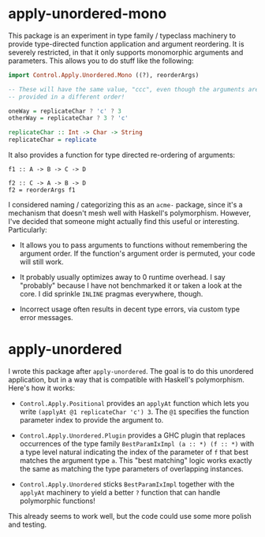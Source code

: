 # apply-unordered-mono

This package is an experiment in type family / typeclass machinery to
provide type-directed function application and argument reordering. It
is severely restricted, in that it only supports monomorphic arguments
and parameters.  This allows you to do stuff like the following:

```haskell
import Control.Apply.Unordered.Mono ((?), reorderArgs)

-- These will have the same value, "ccc", even though the arguments are
-- provided in a different order!

oneWay = replicateChar ? 'c' ? 3
otherWay = replicateChar ? 3 ? 'c'

replicateChar :: Int -> Char -> String
replicateChar = replicate
```

It also provides a function for type directed re-ordering of arguments:

```
f1 :: A -> B -> C -> D

f2 :: C -> A -> B -> D
f2 = reorderArgs f1

```

I considered naming / categorizing this as an `acme-` package, since
it's a mechanism that doesn't mesh well with Haskell's polymorphism.
However, I've decided that someone might actually find this useful or
interesting. Particularly:

* It allows you to pass arguments to functions without remembering the
  argument order. If the function's argument order is permuted, your
  code will still work.

* It probably usually optimizes away to 0 runtime overhead. I say
  "probably" because I have not benchmarked it or taken a look at the
  core. I did sprinkle `INLINE` pragmas everywhere, though.

* Incorrect usage often results in decent type errors, via custom type
  error messages.

# apply-unordered

I wrote this package after `apply-unordered`. The goal is to do this
unordered application, but in a way that is compatible with Haskell's
polymorphism. Here's how it works:

* `Control.Apply.Positional` provides an `applyAt` function which lets
  you write `(applyAt @1 replicateChar 'c') 3`. The `@1` specifies the
  function parameter index to provide the argument to.

* `Control.Apply.Unordered.Plugin` provides a GHC plugin that replaces
  occurrences of the type family `BestParamIxImpl (a :: *) (f :: *)`
  with a type level natural indicating the index of the parameter of
  `f` that best matches the argument type `a`. This "best matching"
  logic works exactly the same as matching the type parameters of
  overlapping instances.

* `Control.Apply.Unordered` sticks `BestParamIxImpl` together with the
  `applyAt` machinery to yield a better `?` function that can handle
  polymorphic functions!

This already seems to work well, but the code could use some more
polish and testing.

[magic-tyfams]: https://github.com/isovector/type-sets/tree/master/magic-tyfams
